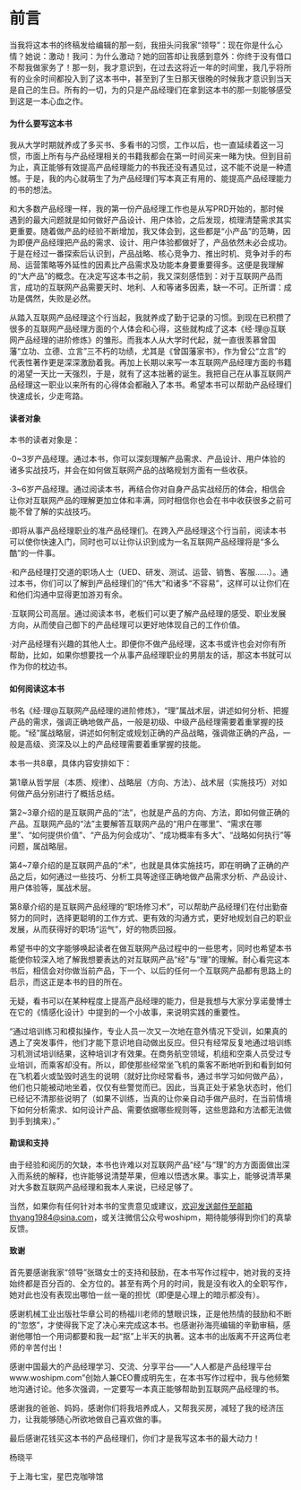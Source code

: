 # 前言

当我将这本书的终稿发给编辑的那一刻，我扭头问我家“领导”：现在你是什么心情？她说：激动！我问：为什么激动？她的回答却让我感到意外：你终于没有借口不帮我做家务了！那一刻，我才意识到，在过去这将近一年的时间里，我几乎将所有的业余时间都投入到了这本书中，甚至到了生日那天很晚的时候我才意识到当天是自己的生日。所有的一切，为的只是产品经理们在拿到这本书的那一刻能够感受到这是一本心血之作。

#### 为什么要写这本书

我从大学时期就养成了多买书、多看书的习惯，工作以后，也一直延续着这一习惯，市面上所有与产品经理相关的书籍我都会在第一时间买来一睹为快。但到目前为止，真正能够有效提高产品经理能力的书我还没有遇见过，这不能不说是一种遗憾。于是，我的内心就萌生了为产品经理们写本真正有用的、能提高产品经理能力的书的想法。

和大多数产品经理一样，我的第一份产品经理工作也是从写PRD开始的，那时候遇到的最大问题就是如何做好产品设计、用户体验，之后发现，梳理清楚需求其实更重要。随着做产品的经验不断增加，我又体会到，这些都是“小产品”的范畴，因为即便产品经理把产品的需求、设计、用户体验都做好了，产品依然未必会成功。于是在经过一番探索后认识到，产品战略、核心竞争力、推出时机、竞争对手的布局、运营策略等外延性的因素比产品需求及功能本身要重要得多。这便是我理解的“大产品”的概念。在决定写这本书之前，我又深刻感悟到：对于互联网产品而言，成功的互联网产品需要天时、地利、人和等诸多因素，缺一不可。正所谓：成功是偶然，失败是必然。

从踏入互联网产品经理这个行当起，我就养成了勤于记录的习惯。到现在已积攒了很多的互联网产品经理方面的个人体会和心得，这些就构成了这本《经·理@互联网产品经理的进阶修炼》的雏形。而我本人从大学时代起，就一直很羡慕曾国藩“立功、立德、立言”三不朽的功绩，尤其是《曾国藩家书》，作为曾公“立言”的代表性著作更是深深激励着我。再加上长期以来写一本互联网产品经理方面的书籍的渴望一天比一天强烈，于是，就有了这本拙著的诞生。我把自己在从事互联网产品经理这一职业以来所有的心得体会都融入了本书。希望本书可以帮助产品经理们快速成长，少走弯路。

#### 读者对象

本书的读者对象是：

·0~3岁产品经理。通过本书，你可以深刻理解产品需求、产品设计、用户体验的诸多实战技巧，并会在如何做互联网产品的战略规划方面有一些收获。

·3~6岁产品经理。通过阅读本书，再结合你对自身产品实战经历的体会，相信会让你对互联网产品的理解更加立体和丰满，同时相信你也会在书中收获很多之前可能不曾了解的实战技巧。

·即将从事产品经理职业的准产品经理们。在跨入产品经理这个行当前，阅读本书可以使你快速入门，同时也可以让你认识到成为一名互联网产品经理将是“多么酷”的一件事。

·和产品经理打交道的职场人士（UED、研发、测试、运营、销售、客服……）。通过本书，你们可以了解到产品经理们的“伟大”和诸多“不容易”，这样可以让你们在和他们沟通中显得更加游刃有余。

·互联网公司高层。通过阅读本书，老板们可以更了解产品经理的感受、职业发展方向，从而使自己御下的产品经理可以更好地体现自己的工作价值。

·对产品经理有兴趣的其他人士。即便你不做产品经理，这本书或许也会对你有所帮助，比如，如果你想要找一个从事产品经理职业的男朋友的话，那这本书就可以作为你的枕边书。

#### 如何阅读这本书

书名《经·理@互联网产品经理的进阶修炼》，“理”属战术层，讲述如何分析、把握产品的需求，强调正确地做产品，一般是初级、中级产品经理需要着重掌握的技能。“经”属战略层，讲述如何制定或规划正确的产品战略，强调做正确的产品，一般是高级、资深及以上的产品经理需要着重掌握的技能。

本书一共8章，具体内容安排如下：

第1章从哲学层（本质、规律）、战略层（方向、方法）、战术层（实施技巧）对如何做产品分别进行了概括总结。

第2~3章介绍的是互联网产品的“法”，也就是产品的方向、方法，即如何做正确的产品。互联网产品的“法”主要解答互联网产品的“用户在哪里”、“需求在哪里”、“如何提供价值”、“产品为何会成功”、“成功概率有多大”、“战略如何执行”等问题，属战略层。

第4~7章介绍的是互联网产品的“术”，也就是具体实施技巧，即在明确了正确的产品之后，如何通过一些技巧、分析工具等途径正确地做产品需求分析、产品设计、用户体验等，属战术层。

第8章介绍的是互联网产品经理的“职场修习术”，可以帮助产品经理们在付出勤奋努力的同时，选择更聪明的工作方式、更有效的沟通方式，更好地规划自己的职业发展，从而获得好的职场“运气”，好的物质回报。

希望书中的文字能够唤起读者在做互联网产品过程中的一些思考，同时也希望本书能使你较深入地了解我想要表达的对互联网产品“经”与“理”的理解。耐心看完这本书后，相信会对你做当前产品，下一个、以后的任何一个互联网产品都有思路上的启示，而这正是本书的目的所在。

无疑，看书可以在某种程度上提高产品经理的能力，但是我想与大家分享诺曼博士在它的《情感化设计》中提到的一个小故事，来说明实践的重要性。

“通过培训练习和模拟操作，专业人员一次又一次地在意外情况下受训，如果真的遇上了突发事件，他们才能下意识地自动做出反应。但只有经常反复地通过培训练习机测试培训结果，这种培训才有效果。在商务航空领域，机组和空乘人员受过专业培训，而乘客却没有。所以，即使那些经常坐飞机的乘客不断地听到和看到如何在飞机着火或坠毁时逃生的说明（就好比你经常看书，通过书学习如何做产品），他们也只能被动地坐着，仅仅有些警觉而已。因此，当真正处于紧急状态时，他们已经记不清那些说明了（如果不训练，当真的让你亲自动手做产品时，在当前情境下如何分析需求、如何设计产品、需要依据哪些规则等，这些思路和方法都无法做到手到擒来）。”

#### 勘误和支持

由于经验和阅历的欠缺，本书也许难以对互联网产品“经”与“理”的方方面面做出深入而系统的解释，也许能够说清楚苹果，但难以悟透水果。事实上，能够说清苹果对大多数互联网产品经理和我本人来说，已经足够了。

当然，如果你有任何针对本书的宝贵意见或建议，欢迎发送邮件至邮箱thyang1984@sina.com，或关注微信公众号woshipm，期待能够得到你们的真挚反馈。

#### 致谢

首先要感谢我家“领导”张璐女士的支持和鼓励，在本书写作过程中，她对我的支持始终都是百分百的、全方位的。甚至有两个月的时间，我是没有收入的全职写作，她对此也没有表现出哪怕一丝一毫的担忧（即便是心理上的暗示都没有）。

感谢机械工业出版社华章公司的杨福川老师的慧眼识珠，正是他热情的鼓励和不断的“忽悠”，才使得我下定了决心来完成这本书。也感谢孙海亮编辑的辛勤审稿，感谢他哪怕一个用词都要和我一起“抠”上半天的执著。这本书的出版离不开这两位老师的辛苦付出！

感谢中国最大的产品经理学习、交流、分享平台——“人人都是产品经理平台www.woshipm.com”创始人兼CEO曹成明先生，在本书写作过程中，我与他频繁地沟通讨论。他多次强调，一定要写一本真正能够帮助到互联网产品经理的书。

感谢我的爸爸、妈妈，感谢你们将我培养成人，又帮我买房，减轻了我的经济压力，让我能够随心所欲地做自己喜欢做的事。

最后感谢花钱买这本书的产品经理们，你们才是我写这本书的最大动力！

杨晓平

于上海七宝，星巴克咖啡馆
